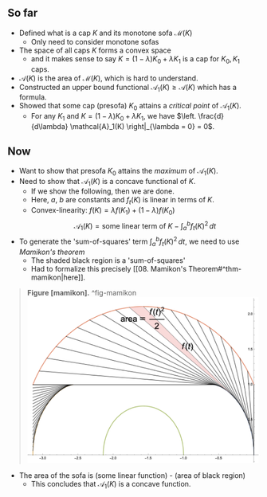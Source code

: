 ## So far

- Defined what is a cap $K$ and its monotone sofa $\mathcal{M}(K)$
	- Only need to consider monotone sofas
- The space of all caps $K$ forms a convex space
	- and it makes sense to say $K = (1 - \lambda)K_0 + \lambda K_1$ is a cap for $K_0, K_1$ caps.
- $\mathcal{A}(K)$ is the area of $\mathcal{M}(K)$, which is hard to understand.
- Constructed an upper bound functional $\mathcal{A}_1(K) \geq \mathcal{A}(K)$ which has a formula.
- Showed that some cap (presofa) $K_0$ attains a _critical point_ of $\mathcal{A}_1(K)$.
	- For any $K_1$ and $K = (1 - \lambda)K_0 + \lambda K_1$, we have $\left. \frac{d}{d\lambda} \mathcal{A}_1(K) \right|_{\lambda = 0} = 0$.

## Now

- Want to show that presofa $K_0$ attains the _maximum_ of $\mathcal{A}_1(K)$.
- Need to show that $\mathcal{A}_1(K)$ is a concave functional of $K$.
	- If we show the following, then we are done.
	- Here, $a$, $b$ are constants and $f_t(K)$ is linear in terms of $K$.
	- Convex-linearity: $f(K) = \lambda f(K_1) + (1 - \lambda) f(K_0)$
$$
\mathcal{A}_1(K) =  \textrm{some linear term of } K - \int_a^b f_t(K)^2 \, dt
$$
- To generate the 'sum-of-squares' term $\int_a^b f_t(K)^2 \, dt$, we need to use _Mamikon's theorem_
	- The shaded black region is a 'sum-of-squares'
	- Had to formalize this precisely [[08. Mamikon's Theorem#^thm-mamikon|here]].
> __Figure [mamikon].__  ^fig-mamikon
![70%](images/mamikon.png)

- The area of the sofa is (some linear function) - (area of black region)
	- This concludes that $\mathcal{A}_1(K)$ is a concave function.